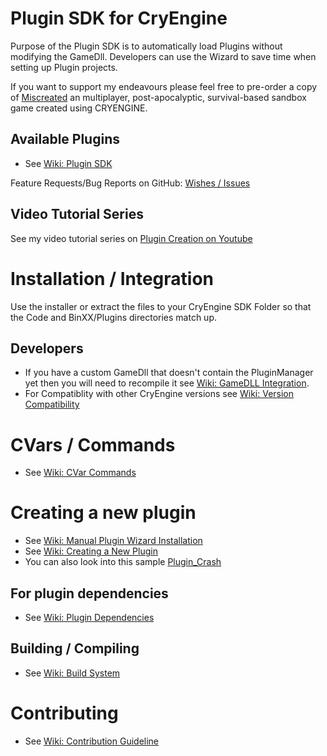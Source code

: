 Plugin SDK for CryEngine
========================
Purpose of the Plugin SDK is to automatically load Plugins without modifying the GameDll. Developers can use the Wizard to save time when setting up Plugin projects.

If you want to support my endeavours please feel free to pre-order a copy of [Miscreated](http://miscreatedgame.com/buy) an multiplayer, post-apocalyptic, survival-based sandbox game created using CRYENGINE.

Available Plugins
-----------------
* See [Wiki: Plugin SDK](https://github.com/hendrikp/Plugin_SDK/wiki)

Feature Requests/Bug Reports on GitHub:
 [Wishes / Issues](https://github.com/hendrikp/Plugin_SDK/issues)
 
Video Tutorial Series
--------------------
See my video tutorial series on [Plugin Creation on Youtube](http://www.youtube.com/watch?v=W7wHus-bunk&list=PL1DcRWGqhCQRIBhLfd9pyfeyH-GZZobkR)

Installation / Integration
==========================
Use the installer or extract the files to your CryEngine SDK Folder so that the Code and BinXX/Plugins directories match up.

Developers
----------
* If you have a custom GameDll that doesn't contain the PluginManager yet then you will need to recompile it see [Wiki: GameDLL Integration](https://github.com/hendrikp/Plugin_SDK/wiki/GameDLL-Integration).
* For Compatiblity with other CryEngine versions see [Wiki: Version Compatibility](https://github.com/hendrikp/Plugin_SDK/wiki/Version-compatibility)

CVars / Commands
================
* See [Wiki: CVar Commands](https://github.com/hendrikp/Plugin_SDK/wiki/CVar-Commands)

Creating a new plugin
=====================
* See [Wiki: Manual Plugin Wizard Installation](https://github.com/hendrikp/Plugin_SDK/wiki/Manual-Plugin-Wizard-Installation)
* See [Wiki: Creating a New Plugin](https://github.com/hendrikp/Plugin_SDK/wiki/Creating-a-new-Plugin)
* You can also look into this sample [Plugin_Crash](https://github.com/hendrikp/Plugin_Crash)

For plugin dependencies
-----------------------
* See [Wiki: Plugin Dependencies](https://github.com/hendrikp/Plugin_SDK/wiki/Plugin-Dependencies)

Building / Compiling
--------------------
* See [Wiki: Build System](https://github.com/hendrikp/Plugin_SDK/wiki/Build-System)

Contributing
============
* See [Wiki: Contribution Guideline](https://github.com/hendrikp/Plugin_SDK/wiki/Contribution-Guideline)
